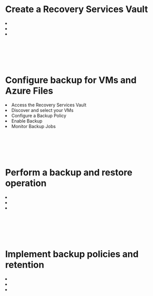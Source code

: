 <h1>Create a Recovery Services Vault</h1>

<li></li>
<li></li>
<li></li>

<br/>


[](/Lab10)<br/>
[](/Lab10)<br/>
[](/Lab10)<br/>

<h1>Configure backup for VMs and Azure Files</h1>

<li>Access the Recovery Services Vault</li>
<li>Discover and select your VMs </li>
<li>Configure a Backup Policy</li>
<li>Enable Backup</li>
<li>Monitor Backup Jobs</li>

<br/>


[](/Lab10)<br/>
[](/Lab10)<br/>
[](/Lab10)<br/>

<h1> Perform a backup and restore operation</h1>

<li></li>
<li></li>
<li></li>

<br/>


[](/Lab10)<br/>
[](/Lab10)<br/>
[](/Lab10)<br/>

<h1> Implement backup policies and retention </h1>

<li></li>
<li></li>
<li></li>

<br/>


[](/Lab10)<br/>
[](/Lab10)<br/>
[](/Lab10)<br/>
